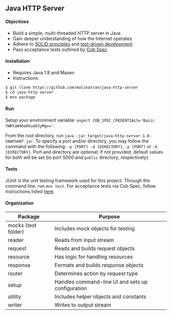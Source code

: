 ## Java HTTP Server

#### Objectives
* Build a simple, multi-threaded HTTP server in Java
* Gain deeper understanding of how the Internet operates
* Adhere to [SOLID principles](https://www.wikiwand.com/en/SOLID_(object-oriented_design)) and [test-driven development](https://www.wikiwand.com/en/Test-driven_development)
* Pass acceptance tests outlined by [Cob Spec](http://github.com/8thlight/cobspec)

#### Installation
- Requires Java 1.8 and Maven
- Instructions:
```sh
$ git clone https://github.com/malinatran/java-http-server
$ cd java-http-server 
$ mvn package
```

#### Run
Setup your environment variable: `export COB_SPEC_CREDENTIALS='Basic YWRtaW46aHVudGVyMg=='`. 

From the root directory, run `java -jar target/java-http-server-1.0-SNAPSHOT.jar`. To specify a port and/or directory, you may follow the command with the following: `-p [PORT] -d [DIRECTORY]`, `-p [PORT]` or `-d [DIRECTORY]`. Port and directory are optional; if not provided, default values for both will be set (to port 5000 and `public` directory, respectively).

#### Tests
JUnit is the unit testing framework used for this project. Through the command line, run `mvn test`. For acceptance tests via Cob Spec, follow instructions listed [here](http://github.com/8thlight/cob_spec).

#### Organization
| Package              | Purpose                                           |
|----------------------|---------------------------------------------------|
| mocks (test folder)  | Includes mock objects for testing                 |
| reader               | Reads from input stream                           |
| request              | Reads and builds request objects                  |
| resource             | Has logic for handling resources                  |
| response             | Formats and builds response objects               |
| router               | Determines action by request type                 |
| setup                | Handles command-line UI and sets up configuration |
| utility              | Includes helper objects and constants             |
| writer               | Writes to output stream                           |